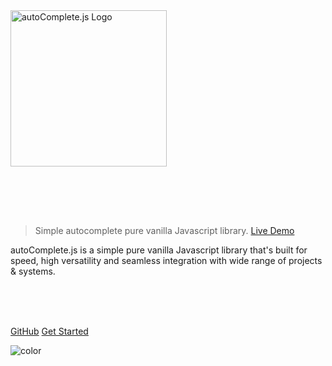 <link rel="stylesheet" type="text/css" media="screen" href="https://cdn.jsdelivr.net/gh/TarekRaafat/autoComplete.js@1.4.0/dist/css/autoComplete.min.css" />
<link rel="stylesheet" type="text/css" media="screen" href="https://www.tarekraafat.com/dev/projects/autoComplete/css/main.css" />
<link href="https://fonts.googleapis.com/css?family=PT+Sans" rel="stylesheet" />

<img src="https://www.tarekraafat.com/dev/projects/autoComplete/README/img/autoComplete.js.svg" alt= "autoComplete.js Logo" style="padding-bottom: 80px; width: 250px;">

> Simple autocomplete pure vanilla Javascript library. <a href="http://www.tarekraafat.com/dev/projects/autoComplete/" target="\_blank">Live Demo</a>

autoComplete.js is a simple pure vanilla Javascript library that's built for speed, high versatility and seamless integration with wide range of projects & systems.

<br>
<br>
<br>

[GitHub](https://github.com/TarekRaafat/autoComplete.js)
[Get Started](#_1-get-started)

![color](#fff)
